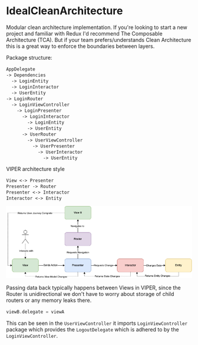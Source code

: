 # IdealCleanArchitecture

Modular clean architecture implementation. If you're looking to start a new project and familiar with Redux I'd recommend The Composable Architecture (TCA). But if your team prefers/understands Clean Architecture this is a great way to enforce the boundaries between layers.

Package structure:
```
AppDelegate
-> Dependencies
  -> LoginEntity
  -> LoginInteractor
  -> UserEntity
-> LoginRouter
  -> LoginViewController
    -> LoginPresenter
      -> LoginInteractor
        -> LoginEntity
        -> UserEntity
      -> UserRouter
        -> UserViewController
          -> UserPresenter
            -> UserInteractor
              -> UserEntity
```

VIPER architecture style
```
View <-> Presenter
Presenter -> Router
Presenter <-> Interactor
Interactor <-> Entity
```
![VIPER](viper.png)

Passing data back typically happens between Views in VIPER, since the Router is unidirectional we don't have to worry about storage of child routers or any memory leaks there.

```swift
viewB.delegate = viewA
```

This can be seen in the `UserViewController` it imports `LoginViewController` package which provides the `LogoutDelegate` which is adhered to by the `LoginViewController`.
